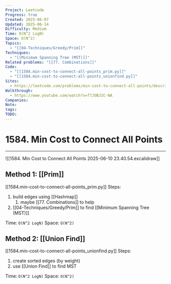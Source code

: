 ```yaml
---
Project: Leetcode
Progress: true
Created: 2025-06-07
Updated: 2025-06-14
Difficulty: Medium
Time: O(N^2 LogN)
Space: O(N^2)
Topics:
  - "[[04-Techniques/Greedy/Prim]]"
Techniques:
  - "[[Minimum Spanning Tree (MST)]]"
Related problems: "[[77. Combinations]]"
Code:
  - "[[1584.min-cost-to-connect-all-points_prim.py]]"
  - "[[1584.min-cost-to-connect-all-points_unionfind.py]]"
Sites:
  - https://leetcode.com/problems/min-cost-to-connect-all-points/description/
Walkthrough:
  - https://www.youtube.com/watch?v=f7JOBJIC-NA
Companies: 
Note: 
tags: 
TODO: 
---
```

# 1584. Min Cost to Connect All Points
---
![[1584. Min Cost to Connect All Points 2025-06-10 23.40.54.excalidraw]]
## Method 1: [[Prim]]
[[1584.min-cost-to-connect-all-points_prim.py]]
Steps:
1. build edges using [[Hashmap]]
	1. maybe [[77. Combinations]] to help
2. [[04-Techniques/Greedy/Prim]] to find [[Minimum Spanning Tree (MST)]]

Time: `O(N^2 LogN)`
Space: `O(N^2)`


## Method 2: [[Union Find]]
[[1584.min-cost-to-connect-all-points_unionfind.py]]
Steps:
1. create sorted edges (by weight)
2. use [[Union Find]] to find MST

Time: `O(N^2 LogN)`
Space: `O(N^2)`
